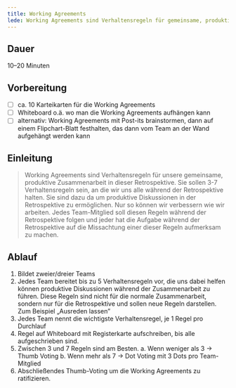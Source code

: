 ```yaml
---
title: Working Agreements
lede: Working Agreements sind Verhaltensregeln für gemeinsame, produktive Zusammenarbeit im Team
---
```

## Dauer

10–20 Minuten

## Vorbereitung

- [ ] ca. 10 Karteikarten für die Working Agreements
- [ ] Whiteboard o.ä. wo man die Working Agreements aufhängen kann
- [ ] alternativ: Working Agreements mit Post-its brainstormen, dann auf einem Flipchart-Blatt festhalten, das dann vom Team an der Wand aufgehängt werden kann

## Einleitung

> Working Agreements sind Verhaltensregeln für unsere gemeinsame, produktive Zusammenarbeit in dieser Retrospektive. Sie sollen 3-7 Verhaltensregeln sein, an die wir uns alle während der Retrospektive halten.
> Sie sind dazu da um produktive Diskussionen in der Retrospektive zu ermöglichen. Nur so können wir verbessern wie wir arbeiten. Jedes Team-Mitglied soll diesen Regeln während der Retrospektive folgen und jeder hat die Aufgabe während der Retrospektive auf die Missachtung einer dieser Regeln aufmerksam zu machen.
 
## Ablauf

1. Bildet zweier/dreier Teams
2. Jedes Team bereitet bis zu 5 Verhaltensregeln vor, die uns dabei helfen können produktive Diskussionen während der Zusammenarbeit zu führen. Diese Regeln sind nicht für die normale Zusammenarbeit, sondern nur für die Retrospektive und sollen neue Regeln darstellen. Zum Beispiel „Ausreden lassen” 
3. Jedes Team nennt die wichtigste Verhaltensregel, je 1 Regel pro Durchlauf
4. Regel auf Whiteboard mit Registerkarte aufschreiben, bis alle aufgeschrieben sind.
5. Zwischen 3 und 7 Regeln sind am Besten. 
a. Wenn weniger als 3 -> Thumb Voting
b. Wenn mehr als 7 -> Dot Voting mit 3 Dots pro Team-Mitglied
6. Abschließendes Thumb-Voting um die Working Agreements zu ratifizieren.
